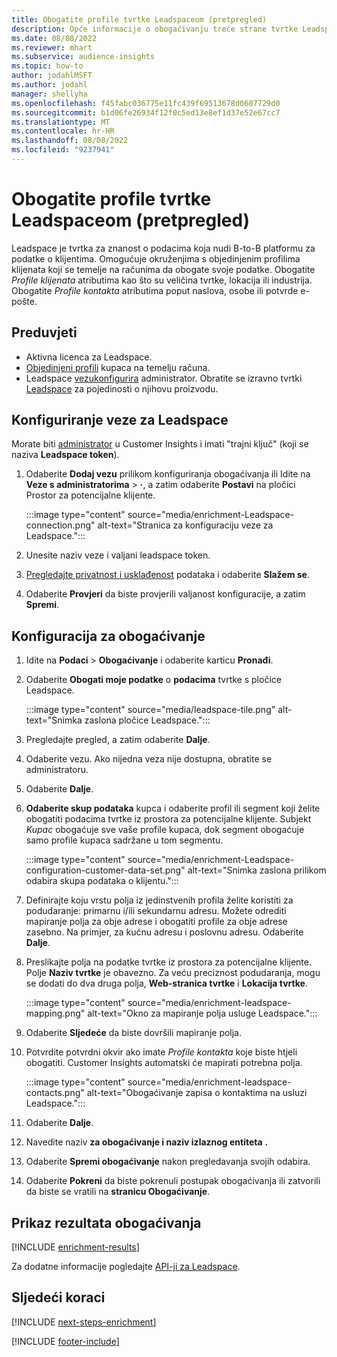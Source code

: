 ```yaml
---
title: Obogatite profile tvrtke Leadspaceom (pretpregled)
description: Opće informacije o obogaćivanju treće strane tvrtke Leadspace.
ms.date: 08/08/2022
ms.reviewer: mhart
ms.subservice: audience-insights
ms.topic: how-to
author: jodahlMSFT
ms.author: jodahl
manager: shellyha
ms.openlocfilehash: f45fabc036775e11fc439f69513678d0607729d0
ms.sourcegitcommit: b1d06fe26934f12f0c5ed13e8ef1d37e52e67cc7
ms.translationtype: MT
ms.contentlocale: hr-HR
ms.lasthandoff: 08/08/2022
ms.locfileid: "9237941"
---
```

# <a name="enrich-company-profiles-with-leadspace-preview"></a>Obogatite profile tvrtke Leadspaceom (pretpregled)

Leadspace je tvrtka za znanost o podacima koja nudi B-to-B platformu za podatke o klijentima. Omogućuje okruženjima s objedinjenim profilima klijenata koji se temelje na računima da obogate svoje podatke. Obogatite *Profile klijenata* atributima kao što su veličina tvrtke, lokacija ili industrija. Obogatite *Profile kontakta* atributima poput naslova, osobe ili potvrde e-pošte.

## <a name="prerequisites"></a>Preduvjeti

- Aktivna licenca za Leadspace.
- [Objedinjeni profili](customer-profiles.md) kupaca na temelju računa.
- Leadspace [vezu](connections.md)[konfigurira](#configure-the-connection-for-leadspace) administrator. Obratite se izravno tvrtki [Leadspace](https://www.leadspace.com/leadspace-microsoft-dynamics-365/) za pojedinosti o njihovu proizvodu.

## <a name="configure-the-connection-for-leadspace"></a>Konfiguriranje veze za Leadspace

Morate biti [administrator](permissions.md#admin) u Customer Insights i imati "trajni ključ" (koji se naziva **Leadspace token**).

1. Odaberite **Dodaj vezu** prilikom konfiguriranja obogaćivanja ili Idite na **Veze s administratorima** > **·**, a zatim odaberite **Postavi** na pločici Prostor za potencijalne klijente.

   :::image type="content" source="media/enrichment-Leadspace-connection.png" alt-text="Stranica za konfiguraciju veze za Leadspace.":::

1. Unesite naziv veze i valjani leadspace token.

1. [Pregledajte privatnost i usklađenost](connections.md#data-privacy-and-compliance) podataka i odaberite **Slažem se**.

1. Odaberite **Provjeri** da biste provjerili valjanost konfiguracije, a zatim **Spremi**.

## <a name="configure-the-enrichment"></a>Konfiguracija za obogaćivanje

1. Idite na **Podaci** > **Obogaćivanje** i odaberite karticu **Pronađi**.

1. Odaberite **Obogati moje podatke** o **podacima** tvrtke s pločice Leadspace.

   :::image type="content" source="media/leadspace-tile.png" alt-text="Snimka zaslona pločice Leadspace.":::

1. Pregledajte pregled, a zatim odaberite **Dalje**.

1. Odaberite vezu. Ako nijedna veza nije dostupna, obratite se administratoru.

1. Odaberite **Dalje**.

1. **Odaberite skup podataka** kupca i odaberite profil ili segment koji želite obogatiti podacima tvrtke iz prostora za potencijalne klijente. Subjekt *Kupac* obogaćuje sve vaše profile kupaca, dok segment obogaćuje samo profile kupaca sadržane u tom segmentu.

    :::image type="content" source="media/enrichment-Leadspace-configuration-customer-data-set.png" alt-text="Snimka zaslona prilikom odabira skupa podataka o klijentu.":::

1. Definirajte koju vrstu polja iz jedinstvenih profila želite koristiti za podudaranje: primarnu i/ili sekundarnu adresu. Možete odrediti mapiranje polja za obje adrese i obogatiti profile za obje adrese zasebno. Na primjer, za kućnu adresu i poslovnu adresu. Odaberite **Dalje**.

1. Preslikajte polja na podatke tvrtke iz prostora za potencijalne klijente. Polje **Naziv tvrtke** je obavezno. Za veću preciznost podudaranja, mogu se dodati do dva druga polja, **Web-stranica tvrtke** i **Lokacija tvrtke**.

   :::image type="content" source="media/enrichment-leadspace-mapping.png" alt-text="Okno za mapiranje polja usluge Leadspace.":::

1. Odaberite **Sljedeće** da biste dovršili mapiranje polja.

1. Potvrdite potvrdni okvir ako imate *Profile kontakta* koje biste htjeli obogatiti. Customer Insights automatski će mapirati potrebna polja.

   :::image type="content" source="media/enrichment-leadspace-contacts.png" alt-text="Obogaćivanje zapisa o kontaktima na usluzi Leadspace.":::

1. Odaberite **Dalje**.

1. Navedite naziv **za obogaćivanje i naziv izlaznog entiteta** **.**

1. Odaberite **Spremi obogaćivanje** nakon pregledavanja svojih odabira.

1. Odaberite **Pokreni** da biste pokrenuli postupak obogaćivanja ili zatvorili da biste se vratili na **stranicu Obogaćivanje**.

## <a name="view-enrichment-results"></a>Prikaz rezultata obogaćivanja

[!INCLUDE [enrichment-results](includes/enrichment-results.md)]

Za dodatne informacije pogledajte [API-ji za Leadspace](https://support.leadspace.com/hc/en-us/sections/201997649-API).

## <a name="next-steps"></a>Sljedeći koraci

[!INCLUDE [next-steps-enrichment](includes/next-steps-enrichment.md)]

[!INCLUDE [footer-include](includes/footer-banner.md)]
